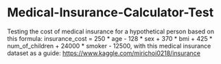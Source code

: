 # Medical-Insurance-Calculator-Test
Testing the cost of medical insurance for a hypothetical person based on this formula: insurance_cost = 250 * age - 128 * sex + 370 * bmi + 425 * num_of_children + 24000 * smoker - 12500, with this medical insurance dataset as a guide: https://www.kaggle.com/mirichoi0218/insurance
